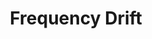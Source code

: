 ---
title: "Frequency Drift"
summary: "German progressive rock band from Bayreuth formed in 2006. They feature female lead vocals."
image: "frequency-drift.jpg"
---